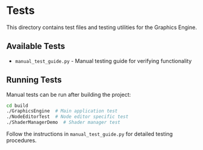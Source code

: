 # Tests

This directory contains test files and testing utilities for the Graphics Engine.

## Available Tests

- `manual_test_guide.py` - Manual testing guide for verifying functionality

## Running Tests

Manual tests can be run after building the project:

```bash
cd build
./GraphicsEngine  # Main application test
./NodeEditorTest  # Node editor specific test
./ShaderManagerDemo  # Shader manager test
```

Follow the instructions in `manual_test_guide.py` for detailed testing procedures.
